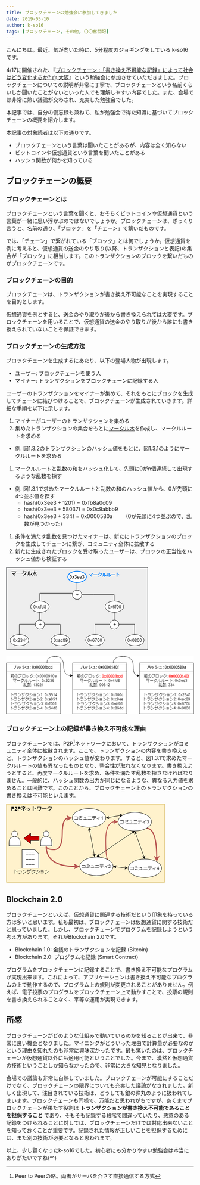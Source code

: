 ```yaml
---
title: ブロックチェーンの勉強会に参加してきました
date: 2019-05-10
author: k-so16
tags: [ブロックチェーン, その他, 〇〇奮闘記]
---
```


こんにちは。最近、気が向いた時に、5分程度のジョギングをしている k-so16 です。

4/17に開催された、『[ブロックチェーン :「書き換え不可能な記録」によって社会はどう変化するか? @ 大阪](https://techplay.jp/event/723550)』という勉強会に参加させていただきました。ブロックチェーンについての説明が非常に丁寧で、ブロックチェーンという名前くらいしか聞いたことがないといった人でも理解しやすい内容でした。また、会場では非常に熱い議論が交わされ、充実した勉強会でした。

本記事では、自分の備忘録も兼ねて、私が勉強会で得た知識に基づいてブロックチェーンの概要を紹介します。

本記事の対象読者は以下の通りです。

- ブロックチェーンという言葉は聞いたことがあるが、内容は全く知らない
- ビットコインや仮想通貨という言葉を聞いたことがある
- ハッシュ関数が何かを知っている

## ブロックチェーンの概要
### ブロックチェーンとは
ブロックチェーンという言葉を聞くと、おそらくビットコインや仮想通貨という言葉が一緒に思い浮かぶのではないでしょうか。ブロックチェーンは、ざっくり言うと、名前の通り、「ブロック」を「チェーン」で繋いだものです。

では、「チェーン」で繋がれている「ブロック」とは何でしょうか。仮想通貨を例に考えると、仮想通貨の送金のやり取り(以降、トランザクションと表記)の集合が「ブロック」に相当します。このトランザクションのブロックを繋いだものがブロックチェーンです。

### ブロックチェーンの目的
ブロックチェーンは、トランザクションが書き換え不可能なことを実現することを目的とします。

仮想通貨を例とすると、送金のやり取りが後から書き換えられては大変です。ブロックチェーンを用いることで、仮想通貨の送金のやり取りが後から誰にも書き換えられていないことを保証できます。

### ブロックチェーンの生成方法
ブロックチェーンを生成するにあたり、以下の登場人物が出現します。

- ユーザー: ブロックチェーンを使う人
- マイナー: トランザクションをブロックチェーンに記録する人

ユーザーのトランザクションをマイナーが集めて、それをもとにブロックを生成してチェーンに結びつけることで、ブロックチェーンが生成されていきます。詳細な手順を以下に示します。

1. マイナーがユーザーのトランザクションを集める
1. 集めたトランザクションの集合をもとに[マークル木](https://bitlife.cryptopie.com/virtual-currency-markle-tree/)を作成し、マークルルートを求める
  - 例. 図1.3.2のトランザクションのハッシュ値をもとに、図1.3.1のようにマークルルートを求める
1. マークルルートと乱数の和をハッシュ化して、先頭に0がn個連続して出現するような乱数を探す
  - 例. 図1.3.1で求めたマークルルートと乱数の和のハッシュ値から、0が先頭に4つ並ぶ値を探す
    - hash(0x3ee3 + 1201) = 0xfb8a0c09
    - hash(0x3ee3 + 58037) = 0x0c9abbb9
    - hash(0x3ee3 + 334) = 0x0000580a &emsp;&emsp; (0が先頭に4つ並ぶので、乱数が見つかった)
1. 条件を満たす乱数を見つけたマイナーは、新たにトランザクションのブロックを生成してチェーンに繋ぎ、コミュニティ全体に拡散する
1. 新たに生成されたブロックを受け取ったユーザーは、ブロックの正当性をハッシュ値から検証する

![](images/blockchain-study-for-beginner-1.png)

![](images/blockchain-study-for-beginner-2.png)

### ブロックチェーン上の記録が書き換え不可能な理由
ブロックチェーンでは、P2P[^p2p]ネットワークにおいて、トランザクションがコミュニティ全体に拡散されます。ここで、トランザクションの内容を書き換えると、トランザクションのハッシュ値が変わります。すると、図1.3.1で求めたマークルルートの値も異なったものとなり、整合性が取れなくなります。書き換えようとすると、再度マークルルートを求め、条件を満たす乱数を探さなければなりません。一般的に、ハッシュ関数の出力が同じになるような、異なる入力値を求めることは困難です。このことから、ブロックチェーン上のトランザクションの書き換えは不可能といえます。

![](images/blockchain-study-for-beginner-3.png)


## Blockchain 2.0
ブロックチェーンといえば、仮想通貨に関連する技術だという印象を持っている方は多いと思います。私も最初は、ブロックチェーンは仮想通貨に関する技術だと思っていました。しかし、ブロックチェーンでプログラムを記録しようという考え方があります。それがBlockchain 2.0です。

- Blockchain 1.0: 金銭のトランザクションを記録 (Bitcoin)
- Blockchain 2.0: プログラムを記録 (Smart Contract)

プログラムをブロックチェーンに記録することで、書き換え不可能なプログラムが実現出来ます。これによって、アプリケーションは書き換え不可能なプログラムの上で動作するので、プログラム上の規則が変更されることがありません。例えば、電子投票のプログラムをブロックチェーン上で動かすことで、投票の規則を書き換えられることなく、平等な運用が実現できます。


## 所感
ブロックチェーンがどのような仕組みで動いているのかを知ることが出来て、非常に良い機会となりました。マイニングがどういった理由で計算量が必要なのかという理由を知れたのも非常に興味深かったです。最も驚いたのは、ブロックチェーンが仮想通貨以外にも適用可能ということでした。今まで、漠然と仮想通貨の技術ということしか知らなかったので、非常に大きな知見となりました。

会場での議論も非常に白熱していました。ブロックチェーンが可能にすることだけでなく、ブロックチェーンの限界についても充実した議論がなされました。新しく出現して、注目されている技術は、どうしても銀の弾丸のように扱われてしまいます。ブロックチェーンも同様で、万能だと思われがちですが、あくまでブロックチェーンが果たす役割は **トランザクションが書き換え不可能であることを担保すること** であり、そもそも記録する段階で間違っていたり、悪意のある記録をつけられることに対しては、ブロックチェーンだけでは対応出来ないことを知っておくことが重要です。記録された情報が正しいことを担保するためには、また別の技術が必要となると思われます。

以上、少し賢くなったk-so16でした。初心者にも分かりやすい勉強会は本当にありがたいですね(^^)

[^p2p]: Peer to Peerの略。両者がサーバを介さず直接通信する方式